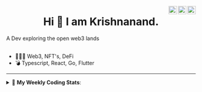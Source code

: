 <a href="https://twitter.com/incrypto32" target="_blank" rel="nofollow"><img align="right" alt="Pratik's Twitter" width="22px" src="https://cdn.jsdelivr.net/npm/simple-icons@v3/icons/twitter.svg" /></a><a href="https://www.linkedin.com/in/incrypto32" target="_blank" rel="nofollow"><img align="right" alt="Pratik's Linkdein" width="22px" src="https://cdn.jsdelivr.net/npm/simple-icons@v3/icons/linkedin.svg" /></a><a href="https://www.instagram.com/incrypto32" target="_blank" rel="nofollow"><img align="right" alt="Insta" width="22px" src="https://cdn.jsdelivr.net/npm/simple-icons@v3/icons/instagram.svg" /></a>

<center><h1> Hi 👋 I am Krishnanand. </h1></center>
A Dev exploring the open web3 lands

 <br /> 
 <br /> 

 
- 👨🏽‍💻  Web3, NFT's, DeFi
- 💣  Typescript, React, Go, Flutter
<!-- - 🌐 Visit my [porfolio website](https://incrypt32.github.io/) for complete background and contact. -->


---


<details> 
 <summary>🤖 <b>My Weekly Coding Stats</b>: </summary>
<br>

<!--START_SECTION:waka-->

```text
Rust         3 hrs 15 mins   ███████████████████▓░░░░░   78.33 %
YAML         21 mins         ██▒░░░░░░░░░░░░░░░░░░░░░░   08.73 %
Bash         10 mins         █░░░░░░░░░░░░░░░░░░░░░░░░   04.24 %
Markdown     6 mins          ▓░░░░░░░░░░░░░░░░░░░░░░░░   02.49 %
TOML         5 mins          ▓░░░░░░░░░░░░░░░░░░░░░░░░   02.15 %
TypeScript   4 mins          ▒░░░░░░░░░░░░░░░░░░░░░░░░   01.87 %
```

<!--END_SECTION:waka-->

</details>


